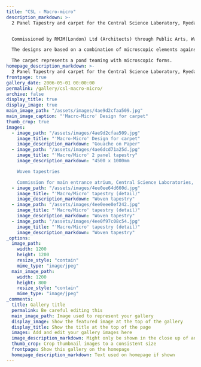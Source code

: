 ```yaml
---
title: "CSL - Macro-micro"
description_markdown: >-
  2 Panel Tapestry and carpet for the Central Science Laboratory, Ryedale, York.  


  Commissioned by RMJM(London) Ltd (Architects) through Public Arts, Wakefield. The artworks are situated in the main entrance atrium. The tapestries are each 4.5 x 1 metre and the carpet is 7.5 x 4.8 metres.

  The designs are based on a combination of microscopic elements against larger land and water forms, reflecting the work of the Laboratories. The space between the tapestries forms an integral part of the design, carrying the eye from one to the other and using the whole wall space to maximum effect.

  The carpet represents a pond teaming with microscopic forms. 
homepage_description_markdown: >-
  2 Panel Tapestry and carpet for the Central Science Laboratory, Ryedale, York.  
frontpage: true
gallery_date: 2006-05-01 00:00:00
permalink: /gallery/csl-macro-micro/
archive: false
display_title: true
display_image: true
main_image_path: "/assets/images/4ae9d2cfaa509.jpg"
main_image_caption: "'Macro-Micro' Design for carpet"
thumb_crop: true
images:
  - image_path: "/assets/images/4ae9d2cfaa509.jpg"
    image_title: "'Macro-Micro' Design for carpet"
    image_description_markdown: "Gouache on Paper"
  - image_path: "/assets/images/4ae6dcd71a25d.jpg"
    image_title: "'Macro/Micro' 2 panel tapestry"
    image_description_markdown: "4500 x 1000mm

    Woven tapestries

    Commission for main entrance atrium, Central Science Laboratories, York"
  - image_path: "/assets/images/4ee0ee64d660d.jpg"
    image_title: "'Macro/Micro' tapestry (detail)"
    image_description_markdown: "Woven tapestry"
  - image_path: "/assets/images/4ee0eee0ef242.jpg"
    image_title: "'Macro/Micro' tapestry (detail)"
    image_description_markdown: "Woven tapestry"
  - image_path: "/assets/images/4ee0f97c08c54.jpg"
    image_title: "'Macro/Micro' tapestry (detail)"
    image_description_markdown: "Woven tapestry"
_options:
  image_path:
    width: 1200
    height: 1200
    resize_style: "contain"
    mime_type: "image/jpeg"
  main_image_path:
    width: 1200
    height: 800
    resize_style: "contain"
    mime_type: "image/jpeg"
_comments:
  title: Gallery title
  permalink: Be careful editing this
  main_image_path: Image used to represent your gallery
  display_image: Show the featured image at the top of the gallery
  display_title: Show the title at the top of the page
  images: Add and edit your gallery images here
  image_description_markdown: Might only be shown in the close up of an image
  thumb_crop: Crop thumbnail images to a consistent size
  frontpage: Show this gallery on the homepage
  homepage_description_markdown: Text used on homepage if shown
---
```

